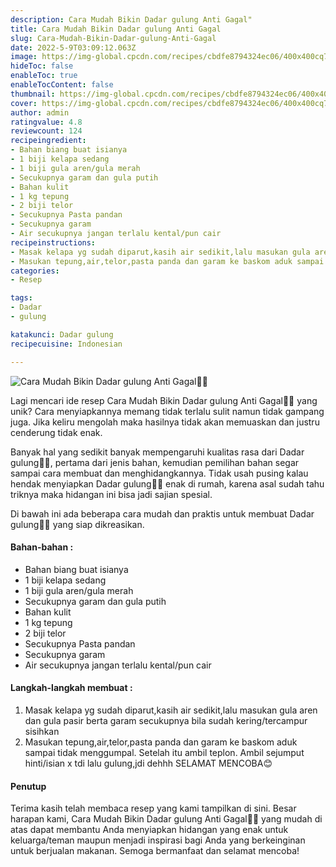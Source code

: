 ```yaml
---
description: Cara Mudah Bikin Dadar gulung Anti Gagal"
title: Cara Mudah Bikin Dadar gulung Anti Gagal
slug: Cara-Mudah-Bikin-Dadar-gulung-Anti-Gagal
date: 2022-5-9T03:09:12.063Z
image: https://img-global.cpcdn.com/recipes/cbdfe8794324ec06/400x400cq70/photo.jpg
hideToc: false
enableToc: true
enableTocContent: false
thumbnail: https://img-global.cpcdn.com/recipes/cbdfe8794324ec06/400x400cq70/photo.jpg
cover: https://img-global.cpcdn.com/recipes/cbdfe8794324ec06/400x400cq70/photo.jpg
author: admin
ratingvalue: 4.8
reviewcount: 124
recipeingredient:
- Bahan biang buat isianya
- 1 biji kelapa sedang
- 1 biji gula aren/gula merah
- Secukupnya garam dan gula putih
- Bahan kulit
- 1 kg tepung
- 2 biji telor
- Secukupnya Pasta pandan
- Secukupnya garam
- Air secukupnya jangan terlalu kental/pun cair
recipeinstructions:
- Masak kelapa yg sudah diparut,kasih air sedikit,lalu masukan gula aren dan gula pasir berta garam secukupnya bila sudah kering/tercampur sisihkan
- Masukan tepung,air,telor,pasta panda dan garam ke baskom aduk sampai tidak menggumpal. Setelah itu ambil teplon. Ambil sejumput hinti/isian x tdi lalu gulung,jdi dehhh SELAMAT MENCOBA😊
categories:
- Resep

tags:
- Dadar
- gulung

katakunci: Dadar gulung
recipecuisine: Indonesian

---
```


![Cara Mudah Bikin Dadar gulung Anti Gagal👩‍🍳](https://img-global.cpcdn.com/recipes/cbdfe8794324ec06/400x400cq70/photo.jpg)

Lagi mencari ide resep Cara Mudah Bikin Dadar gulung Anti Gagal👩‍🍳 yang unik? Cara menyiapkannya memang tidak terlalu sulit namun tidak gampang juga. Jika keliru mengolah maka hasilnya tidak akan memuaskan dan justru cenderung tidak enak.

Banyak hal yang sedikit banyak mempengaruhi kualitas rasa dari Dadar gulung👩‍🍳, pertama dari jenis bahan, kemudian pemilihan bahan segar sampai cara membuat dan menghidangkannya. Tidak usah pusing kalau hendak menyiapkan Dadar gulung👩‍🍳 enak di rumah, karena asal sudah tahu triknya maka hidangan ini bisa jadi sajian spesial.

Di bawah ini ada beberapa cara mudah dan praktis untuk membuat Dadar gulung👩‍🍳 yang siap dikreasikan.

<!--inarticleads1-->

#### Bahan-bahan :

- Bahan biang buat isianya
- 1 biji kelapa sedang
- 1 biji gula aren/gula merah
- Secukupnya garam dan gula putih
- Bahan kulit
- 1 kg tepung
- 2 biji telor
- Secukupnya Pasta pandan
- Secukupnya garam
- Air secukupnya jangan terlalu kental/pun cair

<!--inarticleads2-->

#### Langkah-langkah membuat :

1. Masak kelapa yg sudah diparut,kasih air sedikit,lalu masukan gula aren dan gula pasir berta garam secukupnya bila sudah kering/tercampur sisihkan
1. Masukan tepung,air,telor,pasta panda dan garam ke baskom aduk sampai tidak menggumpal. Setelah itu ambil teplon. Ambil sejumput hinti/isian x tdi lalu gulung,jdi dehhh SELAMAT MENCOBA😊

#### Penutup

Terima kasih telah membaca resep yang kami tampilkan di sini. Besar harapan kami, Cara Mudah Bikin Dadar gulung Anti Gagal👩‍🍳 yang mudah di atas dapat membantu Anda menyiapkan hidangan yang enak untuk keluarga/teman maupun menjadi inspirasi bagi Anda yang berkeinginan untuk berjualan makanan. Semoga bermanfaat dan selamat mencoba!